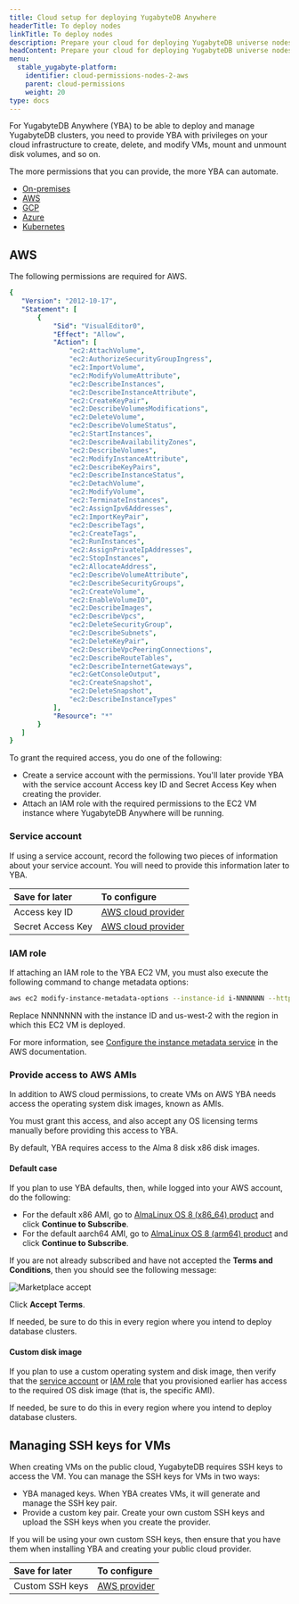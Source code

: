 ```yaml
---
title: Cloud setup for deploying YugabyteDB Anywhere
headerTitle: To deploy nodes
linkTitle: To deploy nodes
description: Prepare your cloud for deploying YugabyteDB universe nodes.
headContent: Prepare your cloud for deploying YugabyteDB universe nodes
menu:
  stable_yugabyte-platform:
    identifier: cloud-permissions-nodes-2-aws
    parent: cloud-permissions
    weight: 20
type: docs
---
```


For YugabyteDB Anywhere (YBA) to be able to deploy and manage YugabyteDB clusters, you need to provide YBA with privileges on your cloud infrastructure to create, delete, and modify VMs, mount and unmount disk volumes, and so on.

The more permissions that you can provide, the more YBA can automate.

<ul class="nav nav-tabs-alt nav-tabs-yb">

  <li>
    <a href="../cloud-permissions-nodes/" class="nav-link">
      <i class="fa-solid fa-building"></i>
      On-premises
    </a>
  </li>
  <li>
    <a href="../cloud-permissions-nodes-aws/" class="nav-link active">
      <i class="fa-brands fa-aws"></i>
      AWS
    </a>
  </li>
  <li>
    <a href="../cloud-permissions-nodes-gcp" class="nav-link">
      <i class="fa-brands fa-google"></i>
      GCP
    </a>
  </li>
  <li>
    <a href="../cloud-permissions-nodes-azure" class="nav-link">
      <i class="fa-brands fa-microsoft"></i>
      Azure
    </a>
  </li>
  <li>
    <a href="../cloud-permissions-nodes-k8s" class="nav-link">
      <i class="fa-regular fa-dharmachakra"></i>
      Kubernetes
    </a>
  </li>
</ul>

## AWS

The following permissions are required for AWS.

```yaml
{
   "Version": "2012-10-17",
   "Statement": [
       {
           "Sid": "VisualEditor0",
           "Effect": "Allow",
           "Action": [
               "ec2:AttachVolume",
               "ec2:AuthorizeSecurityGroupIngress",
               "ec2:ImportVolume",
               "ec2:ModifyVolumeAttribute",
               "ec2:DescribeInstances",
               "ec2:DescribeInstanceAttribute",
               "ec2:CreateKeyPair",
               "ec2:DescribeVolumesModifications",
               "ec2:DeleteVolume",
               "ec2:DescribeVolumeStatus",
               "ec2:StartInstances",
               "ec2:DescribeAvailabilityZones",
               "ec2:DescribeVolumes",
               "ec2:ModifyInstanceAttribute",
               "ec2:DescribeKeyPairs",
               "ec2:DescribeInstanceStatus",
               "ec2:DetachVolume",
               "ec2:ModifyVolume",
               "ec2:TerminateInstances",
               "ec2:AssignIpv6Addresses",
               "ec2:ImportKeyPair",
               "ec2:DescribeTags",
               "ec2:CreateTags",
               "ec2:RunInstances",
               "ec2:AssignPrivateIpAddresses",
               "ec2:StopInstances",
               "ec2:AllocateAddress",
               "ec2:DescribeVolumeAttribute",
               "ec2:DescribeSecurityGroups",
               "ec2:CreateVolume",
               "ec2:EnableVolumeIO",
               "ec2:DescribeImages",
               "ec2:DescribeVpcs",
               "ec2:DeleteSecurityGroup",
               "ec2:DescribeSubnets",
               "ec2:DeleteKeyPair",
               "ec2:DescribeVpcPeeringConnections",
               "ec2:DescribeRouteTables",
               "ec2:DescribeInternetGateways",
               "ec2:GetConsoleOutput",
               "ec2:CreateSnapshot",
               "ec2:DeleteSnapshot",
               "ec2:DescribeInstanceTypes"
           ],
           "Resource": "*"
       }
   ]
}
```

To grant the required access, you do one of the following:

- Create a service account with the permissions. You'll later provide YBA with the service account Access key ID and Secret Access Key when creating the provider.
- Attach an IAM role with the required permissions to the EC2 VM instance where YugabyteDB Anywhere will be running.

### Service account

If using a service account, record the following two pieces of information about your service account. You will need to provide this information later to YBA.

| Save for later | To configure |
| :--- | :--- |
| Access key ID | [AWS cloud provider](../../../configure-yugabyte-platform/aws/) |
| Secret Access Key | [AWS cloud provider](../../../configure-yugabyte-platform/aws/) |

### IAM role

If attaching an IAM role to the YBA EC2 VM, you must also execute the following command to change metadata options:

```sh
aws ec2 modify-instance-metadata-options --instance-id i-NNNNNNN --http-put-response-hop-limit 3 --http-endpoint enabled --region us-west-2
```

Replace NNNNNNN with the instance ID and us-west-2 with the region in which this EC2 VM is deployed.

For more information, see [Configure the instance metadata service](https://docs.aws.amazon.com/AWSEC2/latest/UserGuide/configuring-instance-metadata-service.html) in the AWS documentation.

### Provide access to AWS AMIs

In addition to AWS cloud permissions, to create VMs on AWS YBA needs access the operating system disk images, known as AMIs.

You must grant this access, and also accept any OS licensing terms manually before providing this access to YBA.

By default, YBA requires access to the Alma 8 disk x86 disk images.

#### Default case

If you plan to use YBA defaults, then, while logged into your AWS account, do the following:

- For the default x86 AMI, go to [AlmaLinux OS 8 (x86_64) product](https://aws.amazon.com/marketplace/pp/prodview-mku4y3g4sjrye) and click **Continue to Subscribe**.
- For the default aarch64 AMI, go to [AlmaLinux OS 8 (arm64) product](https://aws.amazon.com/marketplace/pp/prodview-zgsymdwitnxmm) and click **Continue to Subscribe**.

If you are not already subscribed and have not accepted the **Terms and Conditions**, then you should see the following message:

![Marketplace accept](/images/ee/aws-setup/marketplace-accept.png)

Click **Accept Terms**.

If needed, be sure to do this in every region where you intend to deploy database clusters.

#### Custom disk image

If you plan to use a custom operating system and disk image, then verify that the [service account](#service-account) or [IAM role](#iam-role) that you provisioned earlier has access to the required OS disk image (that is, the specific AMI).

If needed, be sure to do this in every region where you intend to deploy database clusters.

## Managing SSH keys for VMs

When creating VMs on the public cloud, YugabyteDB requires SSH keys to access the VM. You can manage the SSH keys for VMs in two ways:

- YBA managed keys. When YBA creates VMs, it will generate and manage the SSH key pair.
- Provide a custom key pair. Create your own custom SSH keys and upload the SSH keys when you create the provider.

If you will be using your own custom SSH keys, then ensure that you have them when installing YBA and creating your public cloud provider.

| Save for later | To configure |
| :--- | :--- |
| Custom SSH keys | [AWS provider](../../../configure-yugabyte-platform/kubernetes/) |

